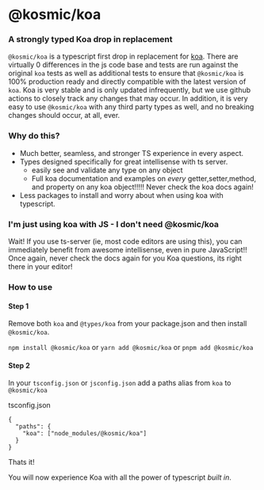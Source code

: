 # @kosmic/koa

### A strongly typed Koa drop in replacement

`@kosmic/koa` is a typescript first drop in replacement for [koa](https://koajs.com/). There are virtually 0 differences in the js code base and tests are run against the original `koa` tests as well as additional tests to ensure that `@kosmic/koa` is 100% production ready and directly compatible with the latest version of `koa`. Koa is very stable and is only updated infrequently, but we use github actions to closely track any changes that may occur. In addition, it is very easy to use `@kosmic/koa` with any third party types as well, and no breaking changes should occur, at all, ever.

### Why do this?

- Much better, seamless, and stronger TS experience in every aspect.
- Types designed specifically for great intellisense with ts server.
  - easily see and validate any type on any object
  - Full koa documentation and examples on _every_ getter,setter,method, and property on any koa object!!!!! Never check the koa docs again!
- Less packages to install and worry about when using koa with typescript.

### I'm just using koa with JS - I don't need @kosmic/koa

Wait! If you use ts-server (ie, most code editors are using this), you can immediately benefit from awesome intellisense, even in pure JavaScript!! Once again, never check the docs again for you Koa questions, its right there in your editor!

### How to use

#### Step 1

Remove both `koa` and `@types/koa` from your package.json and then install `@kosmic/koa`.

`npm install @kosmic/koa`
or
`yarn add @kosmic/koa`
or
`pnpm add @kosmic/koa`

#### Step 2

In your `tsconfig.json` or `jsconfig.json` add a paths alias from `koa` to `@kosmic/koa`

tsconfig.json
```jsonc
{
  "paths": {
    "koa": ["node_modules/@kosmic/koa"]
  }
}
```

Thats it!

You will now experience Koa with all the power of typescript _built in_.

